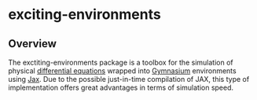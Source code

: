 # exciting-environments

## Overview
The exctiting-environments package is a toolbox for the simulation of physical [differential equations](https://en.wikipedia.org/wiki/Differential_equation) wrapped into [Gymnasium](https://github.com/Farama-Foundation/Gymnasium) environments using [Jax](https://github.com/google/jax). Due to the possible just-in-time compilation of JAX, this type of implementation offers great advantages in terms of simulation speed.

